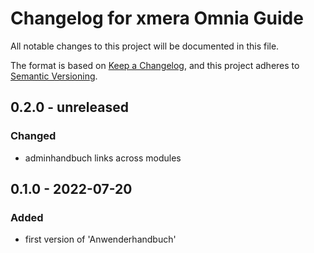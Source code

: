 # Changelog for xmera Omnia Guide

All notable changes to this project will be documented in this file.

The format is based on [Keep a Changelog](https://keepachangelog.com/en/1.0.0/),
and this project adheres to [Semantic Versioning](https://semver.org/spec/v2.0.0.html).

## 0.2.0 - unreleased

### Changed

* adminhandbuch links across modules

## 0.1.0 - 2022-07-20

### Added

* first version of 'Anwenderhandbuch'
